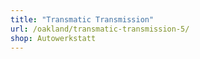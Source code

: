 ```yaml
---
title: "Transmatic Transmission"
url: /oakland/transmatic-transmission-5/
shop: Autowerkstatt
---
```


